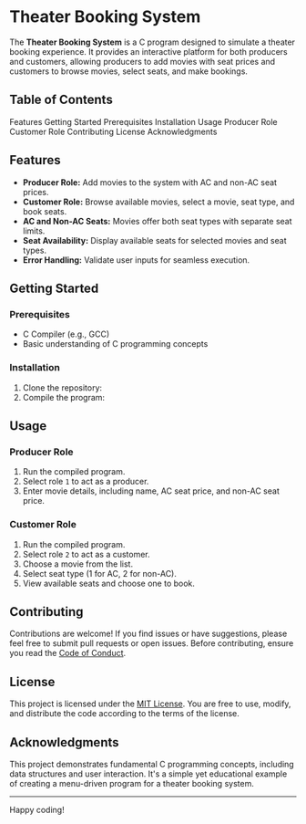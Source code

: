 
# Theater Booking System

The **Theater Booking System** is a C program designed to simulate a theater booking experience. It provides an interactive platform for both producers and customers, allowing producers to add movies with seat prices and customers to browse movies, select seats, and make bookings.

## Table of Contents

Features
Getting Started
  Prerequisites
  Installation
Usage
  Producer Role
  Customer Role
Contributing
License
Acknowledgments

## Features

- **Producer Role:** Add movies to the system with AC and non-AC seat prices.
- **Customer Role:** Browse available movies, select a movie, seat type, and book seats.
- **AC and Non-AC Seats:** Movies offer both seat types with separate seat limits.
- **Seat Availability:** Display available seats for selected movies and seat types.
- **Error Handling:** Validate user inputs for seamless execution.

## Getting Started

### Prerequisites

- C Compiler (e.g., GCC)
- Basic understanding of C programming concepts

### Installation

1. Clone the repository:
2. Compile the program:

## Usage

### Producer Role

1. Run the compiled program.
2. Select role `1` to act as a producer.
3. Enter movie details, including name, AC seat price, and non-AC seat price.

### Customer Role

1. Run the compiled program.
2. Select role `2` to act as a customer.
3. Choose a movie from the list.
4. Select seat type (1 for AC, 2 for non-AC).
5. View available seats and choose one to book.

## Contributing

Contributions are welcome! If you find issues or have suggestions, please feel free to submit pull requests or open issues. Before contributing, ensure you read the [Code of Conduct](CODE_OF_CONDUCT.md).

## License

This project is licensed under the [MIT License](LICENSE). You are free to use, modify, and distribute the code according to the terms of the license.

## Acknowledgments

This project demonstrates fundamental C programming concepts, including data structures and user interaction. It's a simple yet educational example of creating a menu-driven program for a theater booking system.

---

Happy coding!
